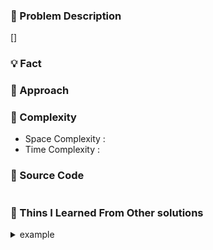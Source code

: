 ### 📖 Problem Description

[]

### 💡 Fact

### 🚎 Approach

### 🧭 Complexity

- Space Complexity :
- Time Complexity :

### 📝 Source Code

```javascript

```

### 🧐 Thins I Learned From Other solutions
<details>
<summary>example</summary>
<div markdown="1">
example
</div>
</details>
